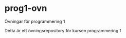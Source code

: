# prog1-ovn
 Övningar för programmering 1

Detta är ett övningsrepository för kursen programmering 1